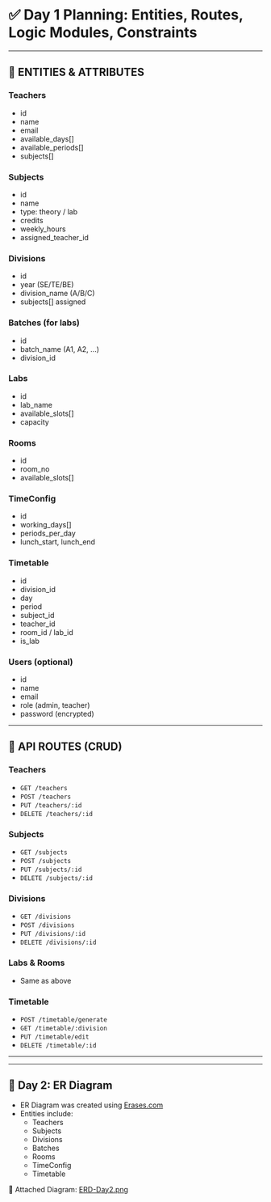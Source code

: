 # ✅ Day 1 Planning: Entities, Routes, Logic Modules, Constraints

---

## 🧩 ENTITIES & ATTRIBUTES

### Teachers
- id
- name
- email
- available_days[]
- available_periods[]
- subjects[]

### Subjects
- id
- name
- type: theory / lab
- credits
- weekly_hours
- assigned_teacher_id

### Divisions
- id
- year (SE/TE/BE)
- division_name (A/B/C)
- subjects[] assigned

### Batches (for labs)
- id
- batch_name (A1, A2, ...)
- division_id

### Labs
- id
- lab_name
- available_slots[]
- capacity

### Rooms
- id
- room_no
- available_slots[]

### TimeConfig
- id
- working_days[]
- periods_per_day
- lunch_start, lunch_end

### Timetable
- id
- division_id
- day
- period
- subject_id
- teacher_id
- room_id / lab_id
- is_lab

### Users (optional)
- id
- name
- email
- role (admin, teacher)
- password (encrypted)

---

## 🔁 API ROUTES (CRUD)

### Teachers
- `GET /teachers`
- `POST /teachers`
- `PUT /teachers/:id`
- `DELETE /teachers/:id`

### Subjects
- `GET /subjects`
- `POST /subjects`
- `PUT /subjects/:id`
- `DELETE /subjects/:id`

### Divisions
- `GET /divisions`
- `POST /divisions`
- `PUT /divisions/:id`
- `DELETE /divisions/:id`

### Labs & Rooms
- Same as above

### Timetable
- `POST /timetable/generate`
- `GET /timetable/:division`
- `PUT /timetable/edit`
- `DELETE /timetable/:id`

---
---

## 📌 Day 2: ER Diagram

- ER Diagram was created using [Erases.com](https://erases.com)
- Entities include:
  - Teachers
  - Subjects
  - Divisions
  - Batches
  - Rooms
  - TimeConfig
  - Timetable

📎 Attached Diagram: [ERD-Day2.png](./ERD-Day2.png)
